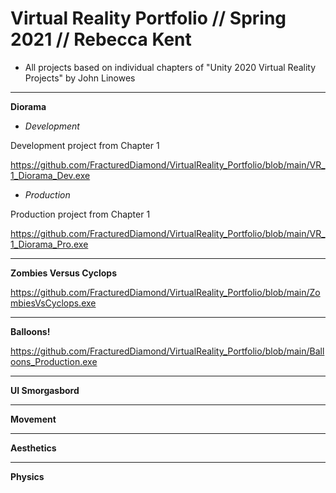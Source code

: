 # Virtual Reality Portfolio // Spring 2021 // Rebecca Kent

- All projects based on individual chapters of "Unity 2020 Virtual Reality Projects" by John Linowes 
-----------------------------------------------------------------------------------------------

**Diorama**

- _Development_

Development project from Chapter 1

https://github.com/FracturedDiamond/VirtualReality_Portfolio/blob/main/VR_1_Diorama_Dev.exe

- _Production_

Production project from Chapter 1

https://github.com/FracturedDiamond/VirtualReality_Portfolio/blob/main/VR_1_Diorama_Pro.exe

-----------------------------------------------------------------------------------------------

**Zombies Versus Cyclops**

https://github.com/FracturedDiamond/VirtualReality_Portfolio/blob/main/ZombiesVsCyclops.exe

-----------------------------------------------------------------------------------------------

**Balloons!**

https://github.com/FracturedDiamond/VirtualReality_Portfolio/blob/main/Balloons_Production.exe

-----------------------------------------------------------------------------------------------

**UI Smorgasbord**

-----------------------------------------------------------------------------------------------

**Movement**

-----------------------------------------------------------------------------------------------

**Aesthetics**

-----------------------------------------------------------------------------------------------

**Physics**
